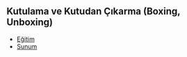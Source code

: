 ## Kutulama ve Kutudan Çıkarma (Boxing, Unboxing)

- [Eğitim](https://www.youtube.com/watch?v=I7V8ydWiadY&list=PLBEMB-Eql15t2u11zT4TzNPmTC04SIWue&index=7)
- [Sunum](https://bit.ly/boxing-unboxing)
